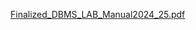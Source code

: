 [Finalized_DBMS_LAB_Manual2024_25.pdf](https://github.com/user-attachments/files/20066917/Finalized_DBMS_LAB_Manual2024_25.pdf)
